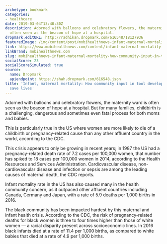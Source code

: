 ```yaml
---
archetype: bookmark
categories:
- healthcare
date: 2019-03-04T13:40:30Z
description: Adorned with balloons and celebratory flowers, the maternity ward is
  often seen as the beacon of hope at a hospital.
dropmark.editURL: http://radhikan.dropmark.com/616548/18127936
featuredImage: /img/content/post/mobihealthnews-infant-maternal-mortality-how-community-input-in-tool-development-could-save-lives.jpg
link: https://www.mobihealthnews.com/content/infant-maternal-mortality-how-community-input-tool-development-could-save-lives
linkBrand: mobihealthnews.com
slug: mobihealthnews-infant-maternal-mortality-how-community-input-in-tool-development-could-save-lives
socialScore: 23
socialScoreSimulated: true
source:
  name: Dropmark
  apiendpoint: https://shah.dropmark.com/616548.json
title: 'Infant, maternal mortality: How community input in tool development could
  save lives'
---
```

Adorned with balloons and celebratory flowers, the maternity ward is often seen as the beacon of hope at a hospital. But for many families, childbirth is a challenging, dangerous and sometimes even fatal process for both moms and babies. 

This is particularly true in the US where women are more likely to die of a childbirth or pregnancy-related cause than any other affluent country in the world, according to the CDC. 

This crisis appears to only be growing in recent years; in 1987 the US had a pregnancy-related death rate of 7.2 cases per 100,000 women, that number has spiked to 18 cases per 100,000 women in 2014, according to the Health Resources and Services Administration. Cardiovascular disease, non-cardiovascular disease and infection or sepsis are among the leading causes of maternal death, the CDC reports. 

Infant mortality rate in the US has also caused many in the health community concern, as it outpaced other affluent countries including Canada, Germany and Japan, with a rate of 5.9 deaths per 1,000 births in 2016. 

The black community has been impacted hardest by this maternal and infant health crisis. According to the CDC, the risk of pregnancy-related deaths for black women is three to four times higher than those of white women — a racial disparity present across socioeconomic lines. In 2016 black infants died at a rate of 11.4 per 1,000 births, as compared to white babies that died at a rate of 4.9 per 1,000 births. 

